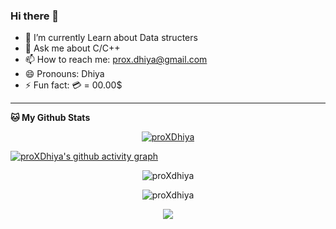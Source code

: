 ### Hi there 👋


- 🌱 I’m currently Learn about Data structers
- 💬 Ask me about C/C++
- 📫 How to reach me: prox.dhiya@gmail.com
- 😄 Pronouns: Dhiya
- ⚡ Fun fact: 💳 = 00.00$

<hr>

**🐱 My Github Stats** 

<p align="center">
<a href="https://github.com/proXdhiya/github-profile-trophy"><img src="https://github-profile-trophy.vercel.app/?username=proXdhiya&theme=dracula" alt="proXDhiya" /></a>
</p>


[![proXDhiya's github activity graph](https://activity-graph.herokuapp.com/graph?username=proXDhiya&theme=github)](https://github.com/proXDhiya/github-readme-activity-graph)


<p align="center"><img src="https://github-readme-stats.vercel.app/api/top-langs?username=proXDhiya&show_icons=true&theme=gotham&locale=en&layout=compact" alt="proXdhiya" /></p>

<p align="center"> <img src="https://github-readme-stats.vercel.app/api?username=proXDhiya&show_icons=true&theme=gotham" alt="proXdhiya" />

<p align="center">
<img src="https://metrics.lecoq.io/proXDhiya?template=classic&base.header=0&base.activity=0&base.community=0&base.repositories=0&base.metadata=0&isocalendar=1&pagespeed=1&pagespeed.detailed=false&pagespeed.screenshot=false&isocalendar.duration=half-year&config.timezone=Africa%2FAlgiers&config.animated=true" />
</p>

